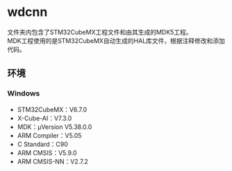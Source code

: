 # wdcnn
文件夹内包含了STM32CubeMX工程文件和由其生成的MDK5工程。  
MDK工程使用的是STM32CubeMX自动生成的HAL库文件，根据注释修改和添加代码。
## 环境
### Windows
+ STM32CubeMX：V6.7.0
+ X-Cube-AI：V7.3.0
+ MDK：μVersion V5.38.0.0
+ ARM Compiler：V5.05
+ C Standard：C90
+ ARM CMSIS：V5.9.0
+ ARM CMSIS-NN：V2.7.2